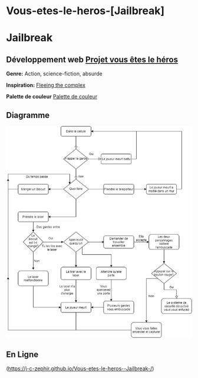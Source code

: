 # Vous-etes-le-heros-[Jailbreak]
# Jailbreak 
## Développement web [Projet vous êtes le héros](https://smnarnold.com/projets/vous-etes-le-heros)

**Genre:**
Action, science-fiction, absurde

**Inspiration:** [Fleeing the complex](http://www.rustylake.com/adventure-games/rusty-lake-paradise.html)

**Palette de couleur** 
[Palette de couleur](https://coolors.co/303036-ed701d-fbfffe-1b1b1e-96031a)

## Diagramme

![Diagramme](/assets/plan-aventure-interactive.jpg)

## En Ligne
(https://j-c-zephir.github.io/Vous-etes-le-heros--Jailbreak-/)